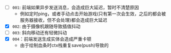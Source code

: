 - [ ] `001`: 前端如果异步发送消息，会造成巨大延迟，暂时不清楚原因
     - 例如定时ping，或者手动点击开始游戏(只有第一次会生效，之后的都会被服务器接收，但不会处理)都会造成巨大延迟
- [x] `002`: 由于摄像机跟随导致插值抖动
- [ ] `003`: 斜向移动还有轻微抖动
- [x] `004`：前端发送生成实体会造成严重卡顿
     - 由于绘制血条时ctx栈重复save(push)导致的